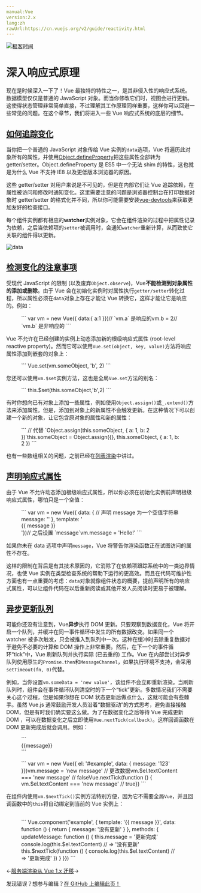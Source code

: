```yaml
---
manual:Vue
version:2.x
lang:zh
rawUrl:https://cn.vuejs.org/v2/guide/reactivity.html
---
```


[![极客时间](%24789.gif "")](%24797     "")

# 深入响应式原理


现在是时候深入一下了！Vue 最独特的特性之一，是其非侵入性的响应式系统。数据模型仅仅是普通的 JavaScript 对象。而当你修改它们时，视图会进行更新。这使得状态管理非常简单直接，不过理解其工作原理同样重要，这样你可以回避一些常见的问题。在这个章节，我们将进入一些 Vue 响应式系统的底层的细节。


## [如何追踪变化](%25428#如何追踪变化 "如何追踪变化")<a name="如何追踪变化"></a>


当你把一个普通的 JavaScript 对象传给 Vue 实例的`data`选项，Vue 将遍历此对象所有的属性，并使用[Object.defineProperty](%25258     "")把这些属性全部转为 getter/setter。Object.defineProperty 是 ES5 中一个无法 shim 的特性，这也就是为什么 Vue 不支持 IE8 以及更低版本浏览器的原因。



这些 getter/setter 对用户来说是不可见的，但是在内部它们让 Vue 追踪依赖，在属性被访问和修改时通知变化。这里需要注意的问题是浏览器控制台在打印数据对象时 getter/setter 的格式化并不同，所以你可能需要安装[vue-devtools](%2403     "")来获取更加友好的检查接口。



每个组件实例都有相应的**watcher**实例对象，它会在组件渲染的过程中把属性记录为依赖，之后当依赖项的`setter`被调用时，会通知`watcher`重新计算，从而致使它关联的组件得以更新。



![data](%25256.png "")


## [检测变化的注意事项](%25428#检测变化的注意事项 "检测变化的注意事项")<a name="检测变化的注意事项"></a>


受现代 JavaScript 的限制 (以及废弃`Object.observe`)，Vue**不能检测到对象属性的添加或删除**。由于 Vue 会在初始化实例时对属性执行`getter/setter`转化过程，所以属性必须在`data`对象上存在才能让 Vue 转换它，这样才能让它是响应的。例如：

<figure>```
var vm = new Vue({  data:{  a:1  }})// `vm.a` 是响应的vm.b = 2// `vm.b` 是非响应的
``` 

</figure>

Vue 不允许在已经创建的实例上动态添加新的根级响应式属性 (root-level reactive property)。然而它可以使用`Vue.set(object, key, value)`方法将响应属性添加到嵌套的对象上：

<figure>```
Vue.set(vm.someObject, 'b', 2)
``` 

</figure>

您还可以使用`vm.$set`实例方法，这也是全局`Vue.set`方法的别名：

<figure>```
this.$set(this.someObject,'b',2)
``` 

</figure>

有时你想向已有对象上添加一些属性，例如使用`Object.assign()`或`_.extend()`方法来添加属性。但是，添加到对象上的新属性不会触发更新。在这种情况下可以创建一个新的对象，让它包含原对象的属性和新的属性：

<figure>```
// 代替 `Object.assign(this.someObject, { a: 1, b: 2 })`this.someObject = Object.assign({}, this.someObject, { a: 1, b: 2 })
``` 

</figure>

也有一些数组相关的问题，之前已经在[列表渲染](%25731#注意事项 "")中讲过。


## [声明响应式属性](%25428#声明响应式属性 "声明响应式属性")<a name="声明响应式属性"></a>


由于 Vue 不允许动态添加根级响应式属性，所以你必须在初始化实例前声明根级响应式属性，哪怕只是一个空值：

<figure>```
var vm = new Vue({  data: {    // 声明 message 为一个空值字符串    message: ''  },  template: '<div>{{ message }}</div>'})// 之后设置 `message`vm.message = 'Hello!'
``` 

</figure>

如果你未在 data 选项中声明`message`，Vue 将警告你渲染函数正在试图访问的属性不存在。



这样的限制在背后是有其技术原因的，它消除了在依赖项跟踪系统中的一类边界情况，也使 Vue 实例在类型检查系统的帮助下运行的更高效。而且在代码可维护性方面也有一点重要的考虑：`data`对象就像组件状态的概要，提前声明所有的响应式属性，可以让组件代码在以后重新阅读或其他开发人员阅读时更易于被理解。


## [异步更新队列](%25428#异步更新队列 "异步更新队列")<a name="异步更新队列"></a>


可能你还没有注意到，Vue**异步**执行 DOM 更新。只要观察到数据变化，Vue 将开启一个队列，并缓冲在同一事件循环中发生的所有数据改变。如果同一个 watcher 被多次触发，只会被推入到队列中一次。这种在缓冲时去除重复数据对于避免不必要的计算和 DOM 操作上非常重要。然后，在下一个的事件循环“tick”中，Vue 刷新队列并执行实际 (已去重的) 工作。Vue 在内部尝试对异步队列使用原生的`Promise.then`和`MessageChannel`，如果执行环境不支持，会采用`setTimeout(fn, 0)`代替。



例如，当你设置`vm.someData = 'new value'`，该组件不会立即重新渲染。当刷新队列时，组件会在事件循环队列清空时的下一个“tick”更新。多数情况我们不需要关心这个过程，但是如果你想在 DOM 状态更新后做点什么，这就可能会有些棘手。虽然 Vue.js 通常鼓励开发人员沿着“数据驱动”的方式思考，避免直接接触 DOM，但是有时我们确实要这么做。为了在数据变化之后等待 Vue 完成更新 DOM ，可以在数据变化之后立即使用`Vue.nextTick(callback)`。这样回调函数在 DOM 更新完成后就会调用。例如：

<figure>```
<div id="example">{{message}}</div>
``` 

</figure><figure>```
var vm = new Vue({  el: '#example',  data: {    message: '123'  }})vm.message = 'new message' // 更改数据vm.$el.textContent === 'new message' // falseVue.nextTick(function () {  vm.$el.textContent === 'new message' // true})
``` 

</figure>

在组件内使用`vm.$nextTick()`实例方法特别方便，因为它不需要全局`Vue`，并且回调函数中的`this`将自动绑定到当前的 Vue 实例上：<br></br>

<figure>```
Vue.component('example', {  template: '<span>{{ message }}</span>',  data: function () {    return {      message: '没有更新'    }  },  methods: {    updateMessage: function () {      this.message = '更新完成'      console.log(this.$el.textContent) // => '没有更新'      this.$nextTick(function () {        console.log(this.$el.textContent) // => '更新完成'      })    }  }})
``` 

</figure>



←[服务端渲染](%25261     "")[从 Vue 1.x 迁移](%25262     "")→

发现错误？想参与编辑？[在 GitHub 上编辑此页！](%25263     "")

